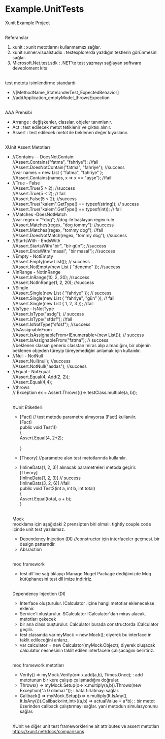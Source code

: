 # Example.UnitTests
Xunit Example Project

<br />Referanslar
1.	xunit : xunit metotlarını kullanmamızı sağlar.
2.	xunit.runner.visualstudio : testexplorerda yazdığın testlerin görünmesini sağlar.
3.	Microsoft.Net.test.sdk  : .NET'te test yazmayı sağlayan software deveploment kits 

<br />test metotu isimlendirme standardı
* //[MethodName_StateUnderTest_ExpectedBehavior]
* //addApplication_emptyModel_throwsExpection

<br />AAA Prensibi
* Arrange : değişkenler, classlar, objeler tanımlanır.
* Act : test edilecek metot tetiklenir ve çıktısı alınır.
* Assert : test edilecek metot ile beklenen değer kıyaslanır.

<br />XUnit Assert Metotları
* //Contains  -- DoesNotContain
<br />//Assert.Contains("fatma", "fahriye"); //fail
<br />//Assert.DoesNotContain("fatma", "fahriye"); //success
<br />//var names = new List<string> { "fatma", "fahriye" }; 
<br />//Assert.Contains(names, x => x == "ayşe"); //fail
* //True - False
<br />//Assert.True(5 > 2); //success
<br />//Assert.True(5 < 2); // fail
<br />//Assert.False(5 < 2); //success
<br />//Assert.True("kalem".GetType() == typeof(string)); // success
<br />//Assert.True("kalem".GetType() == typeof(int)); // fail
* //Matches -DoesNotMatch
<br />//var regex = "^dog"; //dog ile başlayan regex rule
<br />//Assert.Matches(regex, "dog tommy"); //success
<br />//Assert.Matches(regex, "tommy dog"); //fail 
<br />//Assert.DoesNotMatch(regex, "tommy dog"); //success 
* //StartsWith - EndsWith
<br />//Assert.StartsWith("bir", "bir gün"); //success
<br />//Assert.EndsWith("masal", "bir masal"); //success
* //Empty - NotEmpty
<br />//Assert.Empty(new List<string>()); // success
<br />//Assert.NotEmpty(new List<string> { "deneme" }); //success
* //InRange - NotInRange
<br />//Assert.InRange(10, 2, 20); //success
<br />//Assert.NotInRange(1, 2, 20); //success
* //Single
<br />//Assert.Single(new List<string> { "fahriye" }); // success
<br />//Assert.Single(new List<string> { "fahriye", "gün" }); // fail
<br />//Assert.Single<int>(new List<int> { 1, 2, 3 }); //fail
* //IsType - IsNotType
<br />//Assert.IsType<string>("asdg"); // success
<br />//Assert.IsType<int>("sfdsf"); //fail
<br />//Assert.IsNotType<int>("sfdsf"); //success
<br />//IsAssignableFrom
<br />//Assert.IsAssignableFrom<IEnumerable<string>>(new List<string>()); // success
<br />//Assert.IsAssignableFrom<object>("fatma"); // success
<br />//beklenen classın generic classtan miras alıp almadığını, bir objenin beklenen objeden türeyip türeyemediğini anlamak için kullanılır.
* //Null - NotNull
<br />//Assert.Null(null); //success
<br />//Assert.NotNull("asdas"); //success
* //Equal - NotEqual
<br />//Assert.Equal(4, Add(2, 2));
<br />//Assert.Equal<int>(4,4);
* //throws
<br />// Exception ex = Assert.Throws<Exception>(()=> testClass.multiple(a, b));
  
<br />XUnit Etiketleri
  * [Fact] // test metodu parametre almıyorsa [Fact] kullanılır.
<br />[Fact]
<br />public void Test1()
<br />{ 
<br />Assert.Equal(4, 2+2);  
<br />}

* [Theory] //parametre alan test metotlarında kullanılır.
* [InlineData(1, 2, 3)] alınacak parametreleri metoda geçirir.
<br />[Theory] 
<br />[InlineData(1, 2, 3)] // success
<br />[InlineData(3, 2, 6)] //fail
<br />public void Test2(int a, int b, int total)
<br />{
<br />    Assert.Equal(total, a + b);
<br />}
  
<br />Mock
 <br />mocklama için aşağıdaki 2 prensipten biri olmalı. tightly couple code içinde unit test yazılamaz.    
* Dependency Injection (DI) //constructor için interfaceler geçmesi. bir design patterndir.
* Absraction 
  
<br />moq framework
 * test dll'ine sağ tıklayıp Manage Nuget Package dediğimizde Moq kütüphanesini test dll imize indiririz.

<br />Dependency Injection (DI)
* Interface oluşturulur. ICalculator .içine hangi metotlar eklenecekse eklenir.
* Service'i oluşturulur. SCalculator ICalculator'dan miras alacak. metotları çekecek
* bir ana class ouşturulur. Calculator burada constructorda ICalculator geçilir.
* test classında var myMock = new Mock<ICalculator>(); diyerek bu interface in taklit edileceğini anlarız.
* var calculator = new Calculator(myMock.Object); diyerek oluşacak calculator nesnesinin taklit edilen interfacele çalışacağını belirtiriz.

<br />moq framework metotları
* Verify()   => myMock.Verify(x=> x.add(a,b), Times.Once);  : add metotunun bir kere çalışıp çalışmadığını doğrular.
* Throws()   => myMock.Setup(x=> x.multiply(a,b)).Throws(new Exception("a 0 olamaz")); : hata fırlatmayı sağlar.
* Callback() => myMock.Setup(x=> x.multiply(It.IsAny<int>(), It.IsAny<int>())).Callback<int,int>((a,b) => actualValue = a*b); :	bir metot üzerinden callback çalıştırmayı sağlar. yani metodun simulasyonunu sağlar.

<br />XUnit ve diğer unit test frameworklerine ait attributes ve assert metotları
 <br />https://xunit.net/docs/comparisons

